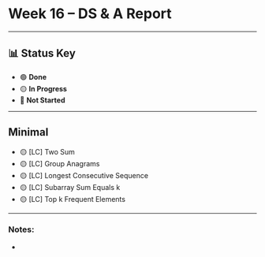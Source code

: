 # Week 16 – DS & A Report  
---

## 📊 Status Key  
- 🟢 **Done**  
- 🟡 **In Progress**  
- 🔴 **Not Started**  

---

## **Minimal** 
* 🟡 [LC] Two Sum
* 🟡 [LC] Group Anagrams
* 🟡 [LC] Longest Consecutive Sequence
* 🟡 [LC] Subarray Sum Equals k
* 🟡 [LC] Top k Frequent Elements 

---

### Notes:
- 
